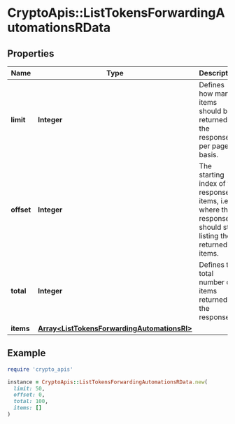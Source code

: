 # CryptoApis::ListTokensForwardingAutomationsRData

## Properties

| Name | Type | Description | Notes |
| ---- | ---- | ----------- | ----- |
| **limit** | **Integer** | Defines how many items should be returned in the response per page basis. |  |
| **offset** | **Integer** | The starting index of the response items, i.e. where the response should start listing the returned items. |  |
| **total** | **Integer** | Defines the total number of items returned in the response. |  |
| **items** | [**Array&lt;ListTokensForwardingAutomationsRI&gt;**](ListTokensForwardingAutomationsRI.md) |  |  |

## Example

```ruby
require 'crypto_apis'

instance = CryptoApis::ListTokensForwardingAutomationsRData.new(
  limit: 50,
  offset: 0,
  total: 100,
  items: []
)
```

